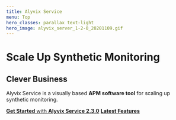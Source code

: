 ```yaml
---
title: Alyvix Service
menu: Top
hero_classes: parallax text-light
hero_image: alyvix_server_1-2-0_20201109.gif
---
```

<!--
hero_classes: text-dark overlay-light parallax
-->

# Scale Up Synthetic Monitoring
## Clever Business

Alyvix Service is a visually based **APM software tool** for scaling up synthetic monitoring.

[**Get Started** with **Alyvix Service 2.3.0**](../?classes=btn,btn-success,btn-lg#plans)
[**Latest Features**](https://alyvix.com/learn/service/release_notes/release_notes_23.html?classes=btn,btn-primary,btn-lg&target=_blank)
